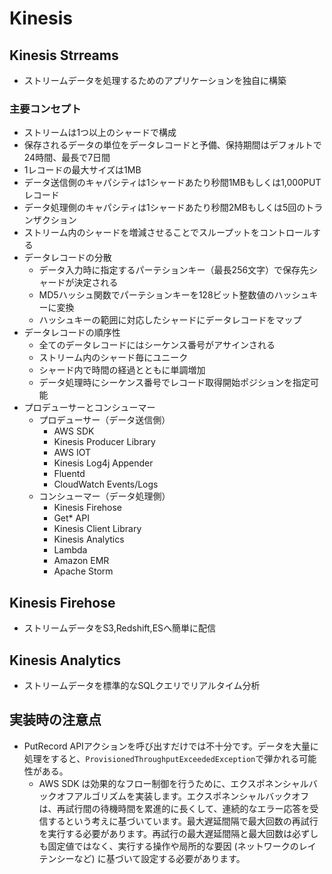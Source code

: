 # Kinesis
## Kinesis Strreams
- ストリームデータを処理するためのアプリケーションを独自に構築
### 主要コンセプト
- ストリームは1つ以上のシャードで構成
- 保存されるデータの単位をデータレコードと予備、保持期間はデフォルトで24時間、最長で7日間
- 1レコードの最大サイズは1MB
- データ送信側のキャパシティは1シャードあたり秒間1MBもしくは1,000PUTレコード
- データ処理側のキャパシティは1シャードあたり秒間2MBもしくは5回のトランザクション
- ストリーム内のシャードを増減させることでスループットをコントロールする
- データレコードの分散
  - データ入力時に指定するパーテションキー（最長256文字）で保存先シャードが決定される
  - MD5ハッシュ関数でパーテションキーを128ビット整数値のハッシュキーに変換
  - ハッシュキーの範囲に対応したシャードにデータレコードをマップ
- データレコードの順序性
  - 全てのデータレコードにはシーケンス番号がアサインされる
  - ストリーム内のシャード毎にユニーク
  - シャード内で時間の経過とともに単調増加
  - データ処理時にシーケンス番号でレコード取得開始ポジションを指定可能
- プロデューサーとコンシューマー
  - プロデューサー（データ送信側）
    - AWS SDK
    - Kinesis Producer Library
    - AWS IOT
    - Kinesis Log4j Appender
    - Fluentd
    - CloudWatch Events/Logs
  - コンシューマー（データ処理側）
    - Kinesis Firehose
    - Get* API
    - Kinesis Client Library
    - Kinesis Analytics
    - Lambda
    - Amazon EMR
    - Apache Storm
## Kinesis Firehose
- ストリームデータをS3,Redshift,ESへ簡単に配信
## Kinesis Analytics
- ストリームデータを標準的なSQLクエリでリアルタイム分析

## 実装時の注意点
- PutRecord APIアクションを呼び出すだけでは不十分です。データを大量に処理をすると、`ProvisionedThroughputExceededException`で弾かれる可能性がある。
  - AWS SDK は効果的なフロー制御を行うために、エクスポネンシャルバックオフアルゴリズムを実装します。エクスポネンシャルバックオフは、再試行間の待機時間を累進的に長くして、連続的なエラー応答を受信するという考えに基づいています。最大遅延間隔で最大回数の再試行を実行する必要があります。再試行の最大遅延間隔と最大回数は必ずしも固定値ではなく、実行する操作や局所的な要因 (ネットワークのレイテンシーなど) に基づいて設定する必要があります。